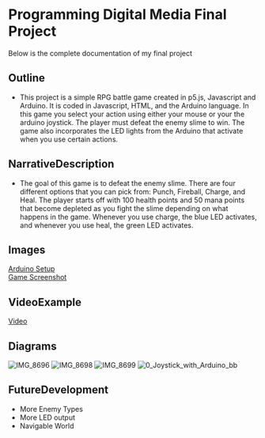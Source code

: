 # Programming Digital Media Final Project
Below is the complete documentation of my final project

## Outline
- This project is a simple RPG battle game created in p5.js, Javascript and Arduino. It is coded in Javascript, HTML, and the Arduino language. In this game you select your action using either your mouse or your the arduino joystick. The player must defeat the enemy slime to win. The game also incorporates the LED lights from the Arduino that activate when you use certain actions.

## NarrativeDescription
- The goal of this game is to defeat the enemy slime. There are four different options that you can pick from: Punch, Fireball, Charge, and Heal. The player starts off with 100 health points and 50 mana points that become depleted as you fight the slime depending on what happens in the game. Whenever you use charge, the blue LED activates, and whenever you use heal, the green LED activates.

## Images 
[Arduino Setup](https://github.com/csevin3/csevin3.github.io/assets/157532393/3ab92bca-2e9d-4634-b3b6-130d7fa699d5) <br />
[Game Screenshot](https://github.com/csevin3/csevin3.github.io/assets/157532393/714aa61d-d92b-4435-80ea-7ce70b86f18c)


## VideoExample
<a href="https://www.youtube.com/shorts/2qUGXuCyuo8">Video</a>

## Diagrams
![IMG_8696](https://github.com/csevin3/csevin3.github.io/assets/157532393/d3df021c-8d2c-4c5b-837c-f3b5780df064)
![IMG_8698](https://github.com/csevin3/csevin3.github.io/assets/157532393/4806bc55-6a9e-46d3-b950-054dfdb8cee5)
![IMG_8699](https://github.com/csevin3/csevin3.github.io/assets/157532393/81896a21-d284-4000-9b20-029532c8d299)
![0_Joystick_with_Arduino_bb](https://github.com/csevin3/csevin3.github.io/assets/157532393/c61d028b-d341-4fe4-b02f-3ccfb539bab7)

## FutureDevelopment

- More Enemy Types
- More LED output
- Navigable World

